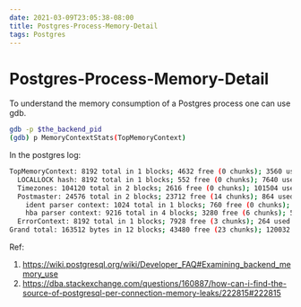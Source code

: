 ```yaml
---
date: 2021-03-09T23:05:38-08:00
title: Postgres-Process-Memory-Detail
tags: Postgres
---
```


# Postgres-Process-Memory-Detail

To understand the memory consumption of a Postgres process one can use gdb.

```bash
gdb -p $the_backend_pid
(gdb) p MemoryContextStats(TopMemoryContext)
```

In the postgres log:

```bash
TopMemoryContext: 8192 total in 1 blocks; 4632 free (0 chunks); 3560 used
  LOCALLOCK hash: 8192 total in 1 blocks; 552 free (0 chunks); 7640 used
  Timezones: 104120 total in 2 blocks; 2616 free (0 chunks); 101504 used
  Postmaster: 24576 total in 2 blocks; 23712 free (14 chunks); 864 used
    ident parser context: 1024 total in 1 blocks; 760 free (0 chunks); 264 used
    hba parser context: 9216 total in 4 blocks; 3280 free (6 chunks); 5936 used
  ErrorContext: 8192 total in 1 blocks; 7928 free (3 chunks); 264 used
Grand total: 163512 bytes in 12 blocks; 43480 free (23 chunks); 120032 used
```

Ref:

1. https://wiki.postgresql.org/wiki/Developer_FAQ#Examining_backend_memory_use
2. https://dba.stackexchange.com/questions/160887/how-can-i-find-the-source-of-postgresql-per-connection-memory-leaks/222815#222815



